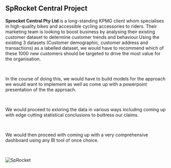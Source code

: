 ## SpRocket Central Project

<p style=text-align:'justify'> <strong>Sprocket Central Pty Ltd </strong> is a long-standing KPMG client whom specialises in high-quality bikes and accessible cycling accessories to riders. Their marketing team is looking to boost business by analysing their existing customer dataset to determine customer trends and behaviour.Using the existing 3 datasets (Customer demographic, customer address and transactions) as a labelled dataset, we would have to recommend which of these 1000 new customers should be targeted to drive the most value for the organisation. </p> </br>

<p>In the course of doing this, we would have to build models for the approach we would want to implement as well as come up with a powerpoint presentation of the the approach.</p></br>

<p> We would proceed to exloring the data in various ways including coming up with edge cutting statistical conclusions to buttress our claims.</p> </br>

<p> We would then proceed with coming up with a very comprehensive dashboard using any BI tool of once choice.</p> <br>

![SpRocket](https://www.vectorstock.com/royalty-free-vector/cyclist-riding-bicycle-cycling-front-sprocket-vector-1549563)